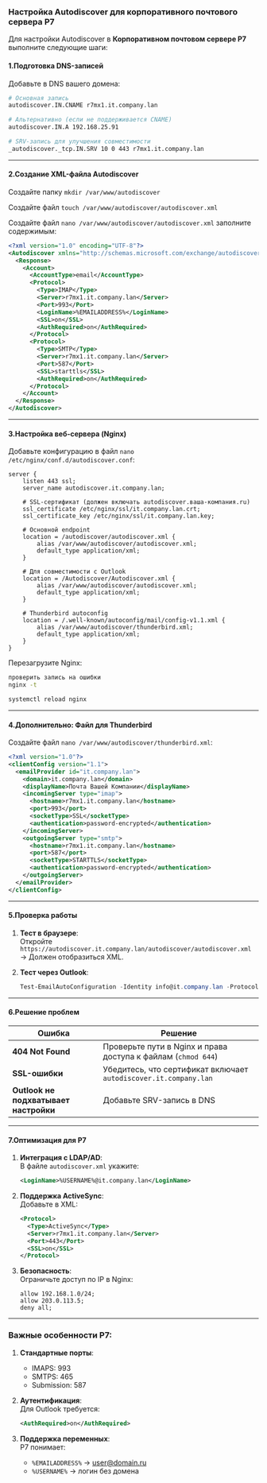 ### Настройка Autodiscover для корпоративного почтового сервера Р7

Для настройки Autodiscover в **Корпоративном почтовом сервере Р7** выполните следующие шаги:

#### 1.Подготовка DNS-записей
Добавьте в DNS вашего домена:
```bash
# Основная запись
autodiscover.IN.CNAME r7mx1.it.company.lan

# Альтернативно (если не поддерживается CNAME)
autodiscover.IN.A 192.168.25.91

# SRV-запись для улучшения совместимости
_autodiscover._tcp.IN.SRV 10 0 443 r7mx1.it.company.lan
```
---

#### 2.Создание XML-файла Autodiscover
Создайте папку `mkdir /var/www/autodiscover`

Создайте файл `touch /var/www/autodiscover/autodiscover.xml` 

Создайте файл `nano /var/www/autodiscover/autodiscover.xml` заполните содержимым:

```xml
<?xml version="1.0" encoding="UTF-8"?>
<Autodiscover xmlns="http://schemas.microsoft.com/exchange/autodiscover/responseschema/2006">
  <Response>
    <Account>
      <AccountType>email</AccountType>
      <Protocol>
        <Type>IMAP</Type>
        <Server>r7mx1.it.company.lan</Server>
        <Port>993</Port>
        <LoginName>%EMAILADDRESS%</LoginName>
        <SSL>on</SSL>
        <AuthRequired>on</AuthRequired>
      </Protocol>
      <Protocol>
        <Type>SMTP</Type>
        <Server>r7mx1.it.company.lan</Server>
        <Port>587</Port>
        <SSL>starttls</SSL>
        <AuthRequired>on</AuthRequired>
      </Protocol>
    </Account>
  </Response>
</Autodiscover>
```
---

#### 3.Настройка веб-сервера (Nginx)
Добавьте конфигурацию в файл `nano /etc/nginx/conf.d/autodiscover.conf`:

```nginx
server {
    listen 443 ssl;
    server_name autodiscover.it.company.lan;

    # SSL-сертификат (должен включать autodiscover.ваша-компания.ru)
    ssl_certificate /etc/nginx/ssl/it.company.lan.crt;
    ssl_certificate_key /etc/nginx/ssl/it.company.lan.key;

    # Основной endpoint
    location = /autodiscover/autodiscover.xml {
        alias /var/www/autodiscover/autodiscover.xml;
        default_type application/xml;
    }

    # Для совместимости с Outlook
    location = /Autodiscover/Autodiscover.xml {
        alias /var/www/autodiscover/autodiscover.xml;
        default_type application/xml;
    }

    # Thunderbird autoconfig
    location = /.well-known/autoconfig/mail/config-v1.1.xml {
        alias /var/www/autodiscover/thunderbird.xml;
        default_type application/xml;
    }
}
```
Перезагрузите Nginx:  
```bash
проверить запись на ошибки
nginx -t

systemctl reload nginx
```
---

#### 4.Дополнительно: Файл для Thunderbird
Создайте файл `nano /var/www/autodiscover/thunderbird.xml`:
```xml
<?xml version="1.0"?>
<clientConfig version="1.1">
  <emailProvider id="it.company.lan">
    <domain>it.company.lan</domain>
    <displayName>Почта Вашей Компании</displayName>
    <incomingServer type="imap">
      <hostname>r7mx1.it.company.lan</hostname>
      <port>993</port>
      <socketType>SSL</socketType>
      <authentication>password-encrypted</authentication>
    </incomingServer>
    <outgoingServer type="smtp">
      <hostname>r7mx1.it.company.lan</hostname>
      <port>587</port>
      <socketType>STARTTLS</socketType>
      <authentication>password-encrypted</authentication>
    </outgoingServer>
  </emailProvider>
</clientConfig>
```
---

#### 5.Проверка работы
1. **Тест в браузере**:  
   Откройте `https://autodiscover.it.company.lan/autodiscover/autodiscover.xml` → Должен отобразиться XML.

2. **Тест через Outlook**:
   ```powershell
   Test-EmailAutoConfiguration -Identity info@it.company.lan -Protocol Autodiscover
   ```
---

#### 6.Решение проблем
| Ошибка | Решение |
|-------|---------|
| **404 Not Found** | Проверьте пути в Nginx и права доступа к файлам (`chmod 644`) |
| **SSL-ошибки** | Убедитесь, что сертификат включает `autodiscover.it.company.lan` |
| **Outlook не подхватывает настройки** | Добавьте SRV-запись в DNS |

---

#### 7.Оптимизация для Р7
1. **Интеграция с LDAP/AD**:  
   В файле `autodiscover.xml` укажите:
   ```xml
   <LoginName>%USERNAME%@it.company.lan</LoginName>
   ```

2. **Поддержка ActiveSync**:  
   Добавьте в XML:
   ```xml
   <Protocol>
     <Type>ActiveSync</Type>
     <Server>r7mx1.it.company.lan</Server>
     <Port>443</Port>
     <SSL>on</SSL>
   </Protocol>
   ```

3. **Безопасность**:  
   Ограничьте доступ по IP в Nginx:
   ```nginx
   allow 192.168.1.0/24;
   allow 203.0.113.5;
   deny all;
   ```

---

### Важные особенности Р7:
1. **Стандартные порты**:
   - IMAPS: 993
   - SMTPS: 465
   - Submission: 587

2. **Аутентификация**:  
   Для Outlook требуется:
   ```xml
   <AuthRequired>on</AuthRequired>
   ```

3. **Поддержка переменных**:  
   Р7 понимает:
   - `%EMAILADDRESS%` → user@domain.ru
   - `%USERNAME%` → логин без домена


